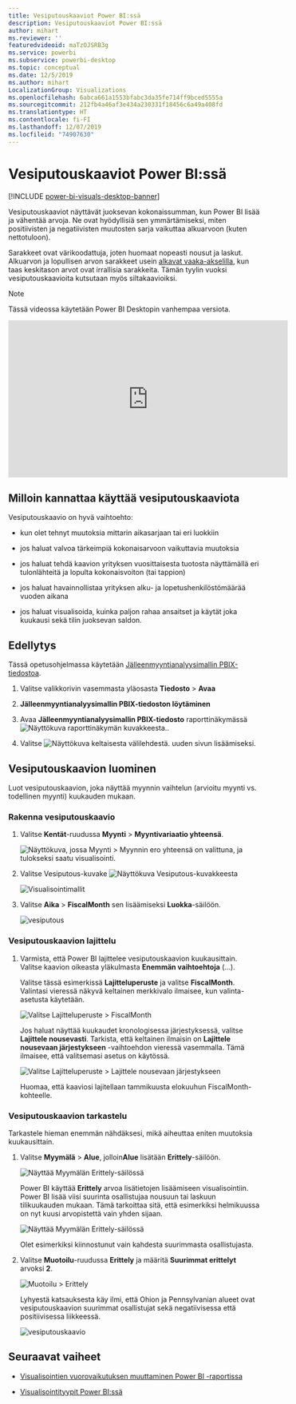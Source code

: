 ```yaml
---
title: Vesiputouskaaviot Power BI:ssä
description: Vesiputouskaaviot Power BI:ssä
author: mihart
ms.reviewer: ''
featuredvideoid: maTzOJSRB3g
ms.service: powerbi
ms.subservice: powerbi-desktop
ms.topic: conceptual
ms.date: 12/5/2019
ms.author: mihart
LocalizationGroup: Visualizations
ms.openlocfilehash: 6abca661a1553bfabc3da35fe714ff9bced5555a
ms.sourcegitcommit: 212fb4a46af3e434a230331f18456c6a49a408fd
ms.translationtype: HT
ms.contentlocale: fi-FI
ms.lasthandoff: 12/07/2019
ms.locfileid: "74907630"
---
```

# <a name="waterfall-charts-in-power-bi"></a>Vesiputouskaaviot Power BI:ssä

[!INCLUDE [power-bi-visuals-desktop-banner](../includes/power-bi-visuals-desktop-banner.md)]

Vesiputouskaaviot näyttävät juoksevan kokonaissumman, kun Power BI lisää ja vähentää arvoja. Ne ovat hyödyllisiä sen ymmärtämiseksi, miten positiivisten ja negatiivisten muutosten sarja vaikuttaa alkuarvoon (kuten nettotuloon).

Sarakkeet ovat värikoodattuja, joten huomaat nopeasti nousut ja laskut. Alkuarvon ja lopullisen arvon sarakkeet usein [alkavat vaaka-akselilla](https://support.office.com/article/Create-a-waterfall-chart-in-Office-2016-for-Windows-8de1ece4-ff21-4d37-acd7-546f5527f185#BKMK_Float "aloita vaaka-akselilla"), kun taas keskitason arvot ovat irrallisia sarakkeita. Tämän tyylin vuoksi vesiputouskaavioita kutsutaan myös siltakaavioiksi.

   > [!NOTE]
   > Tässä videossa käytetään Power BI Desktopin vanhempaa versiota.
   > 
   > 

<iframe width="560" height="315" src="https://www.youtube.com/embed/qKRZPBnaUXM" frameborder="0" allow="autoplay; encrypted-media" allowfullscreen></iframe>

## <a name="when-to-use-a-waterfall-chart"></a>Milloin kannattaa käyttää vesiputouskaaviota

Vesiputouskaavio on hyvä vaihtoehto:

* kun olet tehnyt muutoksia mittarin aikasarjaan tai eri luokkiin

* jos haluat valvoa tärkeimpiä kokonaisarvoon vaikuttavia muutoksia

* jos haluat tehdä kaavion yrityksen vuosittaisesta tuotosta näyttämällä eri tulonlähteitä ja lopulta kokonaisvoiton (tai tappion)

* jos haluat havainnollistaa yrityksen alku- ja lopetushenkilöstömäärää vuoden aikana

* jos haluat visualisoida, kuinka paljon rahaa ansaitset ja käytät joka kuukausi sekä tilin juoksevan saldon.

## <a name="prerequisite"></a>Edellytys

Tässä opetusohjelmassa käytetään [Jälleenmyyntianalyysimallin PBIX-tiedostoa](https://download.microsoft.com/download/9/6/D/96DDC2FF-2568-491D-AAFA-AFDD6F763AE3/Retail%20Analysis%20Sample%20PBIX.pbix).

1. Valitse valikkorivin vasemmasta yläosasta **Tiedosto** > **Avaa**
   
2. **Jälleenmyyntianalyysimallin PBIX-tiedoston löytäminen**

1. Avaa **Jälleenmyyntianalyysimallin PBIX-tiedosto** raporttinäkymässä ![Näyttökuva raporttinäkymän kuvakkeesta.](media/power-bi-visualization-kpi/power-bi-report-view.png).

1. Valitse ![Näyttökuva keltaisesta välilehdestä.](media/power-bi-visualization-kpi/power-bi-yellow-tab.png) uuden sivun lisäämiseksi.


## <a name="create-a-waterfall-chart"></a>Vesiputouskaavion luominen

Luot vesiputouskaavion, joka näyttää myynnin vaihtelun (arvioitu myynti vs. todellinen myynti) kuukauden mukaan.

### <a name="build-the-waterfall-chart"></a>Rakenna vesiputouskaavio

1. Valitse **Kentät**-ruudussa **Myynti**  > **Myyntivariaatio yhteensä**.

   ![Näyttökuva, jossa Myynti > Myynnin ero yhteensä on valittuna, ja tulokseksi saatu visualisointi.](media/power-bi-visualization-waterfall-charts/power-bi-bar.png)

1. Valitse Vesiputous-kuvake ![Näyttökuva Vesiputous-kuvakkeesta](media/power-bi-visualization-waterfall-charts/power-bi-waterfall-icon.png)

    ![Visualisointimallit](media/power-bi-visualization-waterfall-charts/convert-waterfall.png)

1. Valitse **Aika** > **FiscalMonth** sen lisäämiseksi **Luokka**-säilöön.

    ![vesiputous](media/power-bi-visualization-waterfall-charts/power-bi-waterfall-month.png)

### <a name="sort-the-waterfall-chart"></a>Vesiputouskaavion lajittelu

1. Varmista, että Power BI lajittelee vesiputouskaavion kuukausittain. Valitse kaavion oikeasta yläkulmasta **Enemmän vaihtoehtoja** (...).

    Valitse tässä esimerkissä **Lajitteluperuste** ja valitse **FiscalMonth**. Valintasi vieressä näkyvä keltainen merkkivalo ilmaisee, kun valinta-asetusta käytetään.

    ![Valitse Lajitteluperuste > FiscalMonth](media/power-bi-visualization-waterfall-charts/power-bi-sort-by-fiscalmonth.png)
    
    Jos haluat näyttää kuukaudet kronologisessa järjestyksessä, valitse **Lajittele nousevasti**. Tarkista, että keltainen ilmaisin on **Lajittele nousevaan järjestykseen** -vaihtoehdon vieressä vasemmalla. Tämä ilmaisee, että valitsemasi asetus on käytössä.

    ![Valitse Lajitteluperuste > Lajittele nousevaan järjestykseen](media/power-bi-visualization-waterfall-charts/power-bi-waterfall-ascending.png)

    

    Huomaa, että kaaviosi lajitellaan tammikuusta elokuuhun FiscalMonth-kohteelle.  

### <a name="explore-the-waterfall-chart"></a>Vesiputouskaavion tarkastelu

Tarkastele hieman enemmän nähdäksesi, mikä aiheuttaa eniten muutoksia kuukausittain.

1.  Valitse **Myymälä** > **Alue**, jolloin**Alue** lisätään **Erittely**-säilöön.

    ![Näyttää Myymälän Erittely-säilössä](media/power-bi-visualization-waterfall-charts/power-bi-waterfall-breakdown.png)

    Power BI käyttää **Erittely** arvoa lisätietojen lisäämiseen visualisointiin. Power BI lisää viisi suurinta osallistujaa nousuun tai laskuun tilikuukauden mukaan. Tämä tarkoittaa sitä, että esimerkiksi helmikuussa on nyt kuusi arvopistettä vain yhden sijaan.  

    ![Näyttää Myymälän Erittely-säilössä](media/power-bi-visualization-waterfall-charts/power-bi-waterfall-breakdown-default.png)

    Olet esimerkiksi kiinnostunut vain kahdesta suurimmasta osallistujasta.

1. Valitse **Muotoilu**-ruudussa **Erittely** ja määritä **Suurimmat erittelyt** arvoksi **2**.

    ![Muotoilu > Erittely](media/power-bi-visualization-waterfall-charts/power-bi-waterfall-breakdown-two.png)

    Lyhyestä katsauksesta käy ilmi, että Ohion ja Pennsylvanian alueet ovat vesiputouskaavion suurimmat osallistujat sekä negatiivisessa että positiivisessa liikkeessä.

    ![vesiputouskaavio](media/power-bi-visualization-waterfall-charts/power-bi-axis-waterfall.png)

## <a name="next-steps"></a>Seuraavat vaiheet

* [Visualisointien vuorovaikutuksen muuttaminen Power BI -raportissa](../service-reports-visual-interactions.md)

* [Visualisointityypit Power BI:ssä](power-bi-visualization-types-for-reports-and-q-and-a.md)
